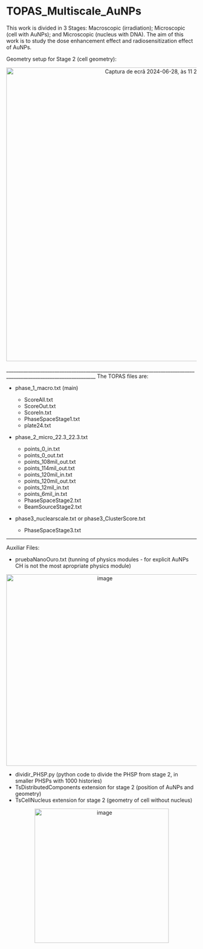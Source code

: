# TOPAS_Multiscale_AuNPs

This work is divided in 3 Stages: Macroscopic (irradiation); Microscopic (cell with AuNPs); and Microscopic (nucleus with DNA). The aim of this work is to study the dose enhancement effect and radiosensitization effect of AuNPs.

Geometry setup for Stage 2 (cell geometry):
<p align="center">
<img width="776" alt="Captura de ecrã 2024-06-28, às 11 27 41" src="https://github.com/InesGS-hub/TOPAS_Multiscale_AuNPs/assets/174004445/80f3a521-4f94-4609-a9a6-7f6b478f0b0b">
</p>
___________________________________________________________________________________________________________________
The TOPAS files are: 

  - phase_1_macro.txt (main)
      - ScoreAll.txt
      - ScoreOut.txt
      - ScoreIn.txt
      - PhaseSpaceStage1.txt
      - plate24.txt
  
  - phase_2_micro_22.3_22.3.txt
      - points_0_in.txt
      - points_0_out.txt
      - points_108mil_out.txt
      - points_114mil_out.txt
      - points_120mil_in.txt
      - points_120mil_out.txt
      - points_12mil_in.txt
      - points_6mil_in.txt
      - PhaseSpaceStage2.txt
      - BeamSourceStage2.txt

  - phase3_nuclearscale.txt or phase3_ClusterScore.txt
      - PhaseSpaceStage3.txt
___________________________________________________________________________________________________________________
Auxiliar Files:
  - pruebaNanoOuro.txt (tunning of physics modules - for explicit AuNPs CH is not the most apropriate physics module)

<p align="center">
  <img width="506" alt="image" src="https://github.com/InesGS-hub/TOPAS_Multiscale_AuNPs/assets/174004445/af0afb9e-111b-46ee-a17d-99e14eefd59c">
</p>
   
  - dividir_PHSP.py (python code to divide the PHSP from stage 2, in smaller PHSPs with 1000 histories)
  - TsDistributedComponents extension for stage 2 (position of AuNPs and geometry)
  - TsCellNucleus extension for stage 2 (geometry of cell without nucleus)
<p align="center">
<img width="355" alt="image" src="https://github.com/InesGS-hub/TOPAS_Multiscale_AuNPs/assets/174004445/25fd821f-6015-4b9e-8e3d-dc5339c5427e">
</p>

    
